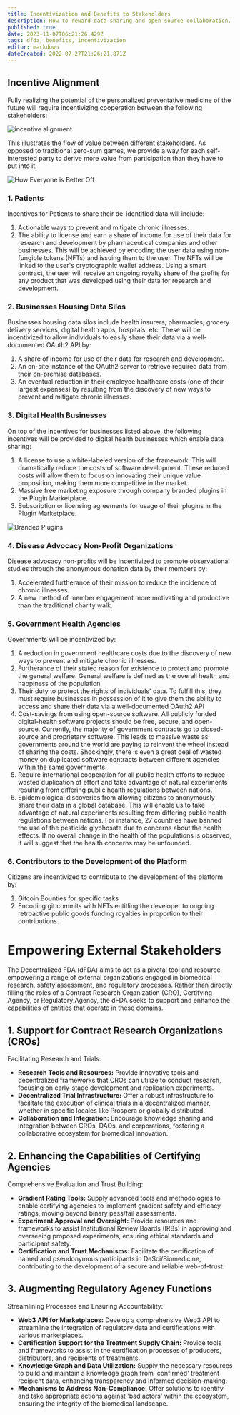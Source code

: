 ```yaml
---
title: Incentivization and Benefits to Stakeholders
description: How to reward data sharing and open-source collaboration.
published: true
date: 2023-11-07T06:21:26.429Z
tags: dfda, benefits, incentivization
editor: markdown
dateCreated: 2022-07-27T21:26:21.871Z
---
```


## Incentive Alignment

Fully realizing the potential of the personalized preventative medicine of the future will require incentivizing cooperation between the following stakeholders:

![incentive alignment](/assets/incentive-alignment.png)

This illustrates the flow of value between different stakeholders. As opposed to traditional zero-sum games, we provide a way for each self-interested party to derive more value from participation than they have to put into it.

![How Everyone is Better Off](</assets/value-chain-diagram.png>)

### 1. Patients

Incentives for Patients to share their de-identified data will include:

1. Actionable ways to prevent and mitigate chronic illnesses.
2. The ability to license and earn a share of income for use of their data for research and development by pharmaceutical companies and other businesses. This will be achieved by encoding the user data using non-fungible tokens (NFTs) and issuing them to the user. The NFTs will be linked to the user's cryptographic wallet address. Using a smart contract, the user will receive an ongoing royalty share of the profits for any product that was developed using their data for research and development.

### 2. Businesses Housing Data Silos

Businesses housing data silos include health insurers, pharmacies, grocery delivery services, digital health apps, hospitals, etc. These will be incentivized to allow individuals to easily share their data via a well-documented OAuth2 API by:

1. A share of income for use of their data for research and development.
2. An on-site instance of the OAuth2 server to retrieve required data from their on-premise databases.
3. An eventual reduction in their employee healthcare costs (one of their largest expenses) by resulting from the discovery of new ways to prevent and mitigate chronic illnesses.

### 3. Digital Health Businesses

On top of the incentives for businesses listed above, the following incentives will be provided to digital health businesses which enable data sharing:

1. A license to use a white-labeled version of the framework. This will dramatically reduce the costs of software development. These reduced costs will allow them to focus on innovating their unique value proposition, making them more competitive in the market.
2. Massive free marketing exposure through company branded plugins in the Plugin Marketplace.
3. Subscription or licensing agreements for usage of their plugins in the Plugin Marketplace.

![Branded Plugins](</assets/plugin-marketplace.png>)

### 4. Disease Advocacy Non-Profit Organizations

Disease advocacy non-profits will be incentivized to promote observational studies through the anonymous donation data by their members by:

1. Accelerated furtherance of their mission to reduce the incidence of chronic illnesses.
2. A new method of member engagement more motivating and productive than the traditional charity walk.

### 5. Government Health Agencies

Governments will be incentivized by:

1. A reduction in government healthcare costs due to the discovery of new ways to prevent and mitigate chronic illnesses.
2. Furtherance of their stated reason for existence to protect and promote the general welfare. General welfare is defined as the overall health and happiness of the population.
3. Their duty to protect the rights of individuals' data. To fulfill this, they must require businesses in possession of it to give them the ability to access and share their data via a well-documented OAuth2 API
4. Cost-savings from using open-source software. All publicly funded digital-health software projects should be free, secure, and open-source. Currently, the majority of government contracts go to closed-source and proprietary software. This leads to massive waste as governments around the world are paying to reinvent the wheel instead of sharing the costs. Shockingly, there is even a great deal of wasted money on duplicated software contracts between different agencies within the same governments.
5. Require international cooperation for all public health efforts to reduce wasted duplication of effort and take advantage of natural experiments resulting from differing public health regulations between nations.
6. Epidemiological discoveries from allowing citizens to anonymously share their data in a global database. This will enable us to take advantage of natural experiments resulting from differing public health regulations between nations. For instance, 27 countries have banned the use of the pesticide glyphosate due to concerns about the health effects. If no overall change in the health of the populations is observed, it will suggest that the health concerns may be unfounded.

### 6. Contributors to the Development of the Platform

Citizens are incentivized to contribute to the development of the platform by:

1. Gitcoin Bounties for specific tasks
2. Encoding git commits with NFTs entitling the developer to ongoing retroactive public goods funding royalties in proportion to their contributions.

# Empowering External Stakeholders

The Decentralized FDA (dFDA) aims to act as a pivotal tool and resource, empowering a range of external organizations engaged in biomedical research, safety assessment, and regulatory processes. Rather than directly filling the roles of a Contract Research Organization (CRO), Certifying Agency, or Regulatory Agency, the dFDA seeks to support and enhance the capabilities of entities that operate in these domains.

## 1. Support for Contract Research Organizations (CROs)

Facilitating Research and Trials:
- **Research Tools and Resources:** Provide innovative tools and decentralized frameworks that CROs can utilize to conduct research, focusing on early-stage development and replication experiments.
- **Decentralized Trial Infrastructure:** Offer a robust infrastructure to facilitate the execution of clinical trials in a decentralized manner, whether in specific locales like Prospera or globally distributed.
- **Collaboration and Integration:** Encourage knowledge sharing and integration between CROs, DAOs, and corporations, fostering a collaborative ecosystem for biomedical innovation.

## 2. Enhancing the Capabilities of Certifying Agencies

Comprehensive Evaluation and Trust Building:
- **Gradient Rating Tools:** Supply advanced tools and methodologies to enable certifying agencies to implement gradient safety and efficacy ratings, moving beyond binary pass/fail assessments.
- **Experiment Approval and Oversight:** Provide resources and frameworks to assist Institutional Review Boards (IRBs) in approving and overseeing proposed experiments, ensuring ethical standards and participant safety.
- **Certification and Trust Mechanisms:** Facilitate the certification of named and pseudonymous participants in DeSci/Biomedicine, contributing to the development of a secure and reliable web-of-trust.

## 3. Augmenting Regulatory Agency Functions

Streamlining Processes and Ensuring Accountability:
- **Web3 API for Marketplaces:** Develop a comprehensive Web3 API to streamline the integration of regulatory data and certifications with various marketplaces.
- **Certification Support for the Treatment Supply Chain:** Provide tools and frameworks to assist in the certification processes of producers, distributors, and recipients of treatments.
- **Knowledge Graph and Data Utilization:** Supply the necessary resources to build and maintain a knowledge graph from 'confirmed' treatment recipient data, enhancing transparency and informed decision-making.
- **Mechanisms to Address Non-Compliance:** Offer solutions to identify and take appropriate actions against 'bad actors' within the ecosystem, ensuring the integrity of the biomedical landscape.


